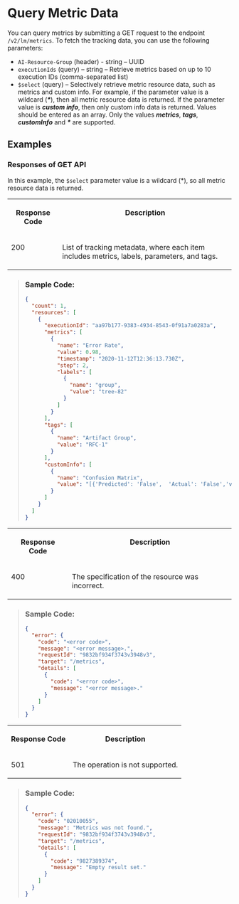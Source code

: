 <!-- loiof25046fbda39417b8bc66991606b428d -->

# Query Metric Data

You can query metrics by submitting a GET request to the endpoint `/v2/lm/metrics`. To fetch the tracking data, you can use the following parameters:

-   `AI-Resource-Group` \(header\) - string – UUID
-   `executionIds` \(query\) – string – Retrieve metrics based on up to 10 execution IDs \(comma-separated list\)
-   `$select` \(query\) – Selectively retrieve metric resource data, such as metrics and custom info. For example, if the parameter value is a wildcard \(***\****\), then all metric resource data is returned. If the parameter value is ***custom info***, then only custom info data is returned. Values should be entered as an array. Only the values ***metrics***, ***tags***, ***customInfo*** and ***\**** are supported.



<a name="loiof25046fbda39417b8bc66991606b428d__section_wy1_xrf_ynb"/>

## Examples



### Responses of GET API

In this example, the `$select` parameter value is a wildcard \(\*\), so all metric resource data is returned.


<table>
<tr>
<th valign="top">

Response Code



</th>
<th valign="top">

Description



</th>
</tr>
<tr>
<td valign="top">

200



</td>
<td valign="top">

List of tracking metadata, where each item includes metrics, labels, parameters, and tags.



</td>
</tr>
</table>

> ### Sample Code:  
> ```json
> {
>   "count": 1,
>   "resources": [
>     {
>       "executionId": "aa97b177-9383-4934-8543-0f91a7a0283a",
>       "metrics": [
>         {
>           "name": "Error Rate",
>           "value": 0.98,
>           "timestamp": "2020-11-12T12:36:13.730Z",
>           "step": 2,
>           "labels": [
>             {
>               "name": "group",
>               "value": "tree-82"
>             }
>           ]
>         }
>       ],
>       "tags": [
>         {
>           "name": "Artifact Group",
>           "value": "RFC-1"
>         }
>       ],
>       "customInfo": [
>         {
>           "name": "Confusion Matrix",
>           "value": "[{'Predicted': 'False',  'Actual': 'False','value': 34},{'Predicted': 'False','Actual': 'True',  'value': 124}, {'Predicted': 'True','Actual': 'False','value': 165},{  'Predicted': 'True','Actual': 'True','value': 36}]"
>         }
>       ]
>     }
>   ]
> }
> 
> ```


<table>
<tr>
<th valign="top">

Response Code



</th>
<th valign="top">

Description



</th>
</tr>
<tr>
<td valign="top">

400



</td>
<td valign="top">

The specification of the resource was incorrect.



</td>
</tr>
</table>

> ### Sample Code:  
> ```json
> {
>   "error": {
>     "code": "<error code>",
>     "message": "<error message>.",
>     "requestId": "9832bf934f3743v3948v3",
>     "target": "/metrics",
>     "details": [
>       {
>         "code": "<error code>",
>         "message": "<error message>."
>       }
>     ]
>   }
> }
> 
> ```


<table>
<tr>
<th valign="top">

Response Code



</th>
<th valign="top">

Description



</th>
</tr>
<tr>
<td valign="top">

501



</td>
<td valign="top">

The operation is not supported.



</td>
</tr>
</table>

> ### Sample Code:  
> ```json
> {
>   "error": {
>     "code": "02010055",
>     "message": "Metrics was not found.",
>     "requestId": "9832bf934f3743v3948v3",
>     "target": "/metrics",
>     "details": [
>       {
>         "code": "9827389374",
>         "message": "Empty result set."
>       }
>     ]
>   }
> }
> 
> ```

